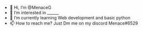 - 👋 Hi, I’m @MenaceG
- 👀 I’m interested in ______
- 🌱 I’m currently learning Web development and basic python
- 📫 How to reach me? Just Dm me on my discord Menace#6529

<!---
MenaceG/MenaceG is a ✨ special ✨ repository because its `README.md` (this file) appears on your GitHub profile.
You can click the Preview link to take a look at your changes.
--->
